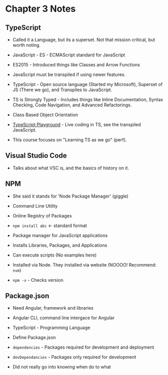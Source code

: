# Chapter 3 Notes

## TypeScript

- Called it a Language, but its a superset. Not that mission critical, but worth noting.

- JavaScript - ES - ECMAScript standard for JavaScript

- ES2015 - Introduced things like Classes and Arrow Functions

- JavaScript must be transpiled if using newer features.

- TypeScript - Open source language (Started my Microsoft), Superset of JS (There we go), and Transpiles to JavaScript.

- TS is Strongly Typed - Includes things like Inline Documentation, Syntax Checking, Code Navigation, and Advanced Refactorings.

- Class Based Object Orientation

- [TypeScript Playground](https://www.typescriptlang.org/play) - Live coding in TS, see the transpiled JavaScript.

- This course focuses on "Learning TS as we go" (perf).

## Visual Studio Code

- Talks about what VSC is, and the basics of history on it.

## NPM

- She said it stands for 'Node Package Manager' (giggle)

- Command Line Utility

- Online Registry of Packages

- `npm install abc` <- standard format

- Package manager for JavaScript applications

- Installs Libraries, Packages, and Applications

- Can execute scripts (No examples here)

- Installed via Node. They installed via website (NOOOO! Recommend: `nvm`)

- `npm -v` - Checks version

## Package.json

- Need Angular, framework and libraries

- Angular CLI, command line intergace for Angular

- TypeScript - Programming Language

- Define Package.json

- `dependencies` - Packages required for development and deployment

- `devDependancies` - Packages only required for development

- Did not really go into knowing when do to what
